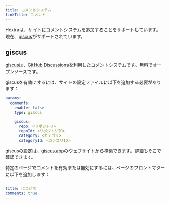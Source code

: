 ```yaml
---
title: コメントシステム
linkTitle: コメント
---
```


Hextraは、サイトにコメントシステムを追加することをサポートしています。
現在、[giscus](https://giscus.app/)がサポートされています。

<!--more-->

## giscus

[giscus](https://giscus.app/)は、[GitHub Discussions](https://docs.github.com/ja/discussions)を利用したコメントシステムです。無料でオープンソースです。

giscusを有効にするには、サイトの設定ファイルに以下を追加する必要があります：

```yaml {filename="hugo.yaml"}
params:
  comments:
    enable: false
    type: giscus

    giscus:
      repo: <リポジトリ>
      repoId: <リポジトリID>
      category: <カテゴリ>
      categoryId: <カテゴリID>
```

giscusの設定は、[giscus.app](https://giscus.app/)のウェブサイトから構築できます。詳細もそこで確認できます。

特定のページでコメントを有効または無効にするには、ページのフロントマターに以下を追加します：

```yaml {filename="content/docs/about.md"}
---
title: について
comments: true
---
```
